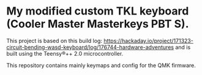 # My modified custom TKL keyboard (Cooler Master Masterkeys PBT S). 

This project is based on this build log: https://hackaday.io/project/171323-circuit-bending-wasd-keyboard/log/176744-hardware-adventures and is built using the Teensy®++ 2.0 microcontroller. 

This repository contains mainly keymaps and config for the QMK firmware. 
